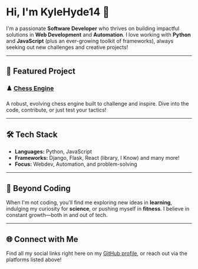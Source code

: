 # Hi, I'm KyleHyde14 👋

I'm a passionate **Software Developer** who thrives on building impactful solutions in **Web Development** and **Automation**. I love working with **Python** and **JavaScript** (plus an ever-growing toolkit of frameworks), always seeking out new challenges and creative projects!

---

## 🚀 Featured Project

### ♟️ [Chess Engine](https://github.com/KyleHyde14/Chess-Engine)
A robust, evolving chess engine built to challenge and inspire. Dive into the code, contribute, or just test your tactics!

---

## 🛠️ Tech Stack

- **Languages:** Python, JavaScript
- **Frameworks:** Django, Flask, React (library, I Know) and many more!
- **Focus:** Webdev, Automation, and problem-solving

---

## 🌱 Beyond Coding

When I'm not coding, you'll find me exploring new ideas in **learning**, indulging my curiosity for **science**, or pushing myself in **fitness**. I believe in constant growth—both in and out of tech.

---

## 🌐 Connect with Me

Find all my social links right here on my [GitHub profile](https://github.com/KyleHyde14), or reach out via the platforms listed above!
